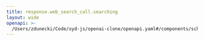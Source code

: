 ```yaml
---
title: response.web_search_call.searching
layout: wide
openapi: >-
  /Users/zdunecki/Code/xyd-js/openai-clone/openapi.yaml#/components/schemas/ResponseWebSearchCallSearchingEvent
---
```



